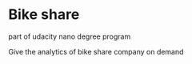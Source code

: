 # Bike share 

part of udacity nano degree program 

Give the analytics of bike share company on demand 